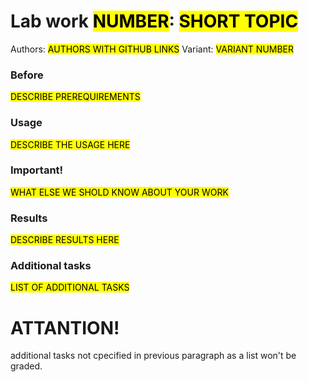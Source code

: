 # Lab work <mark>NUMBER</mark>: <mark>SHORT TOPIC</mark>
   Authors: <mark>AUTHORS WITH GITHUB LINKS</mark>
   Variant: <mark>VARIANT NUMBER</mark>
### Before 

<mark>DESCRIBE PREREQUIREMENTS</mark>

### Usage

<mark>DESCRIBE THE USAGE HERE</mark>

### Important!

<mark>WHAT ELSE WE SHOLD KNOW ABOUT YOUR WORK</mark>

### Results

<mark>DESCRIBE RESULTS HERE</mark>

### Additional tasks
<mark>LIST OF ADDITIONAL TASKS<mark>

# ATTANTION! 
additional tasks not cpecified in previous paragraph as a list won't be graded.
